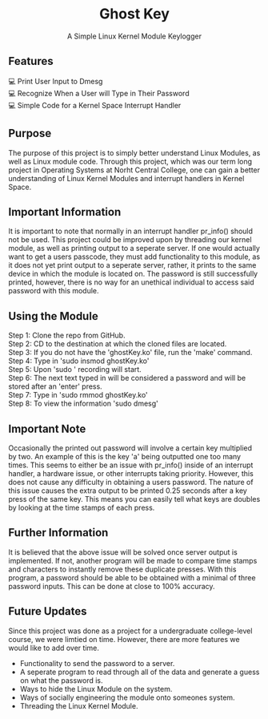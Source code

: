 <h1 align="center">Ghost Key</h1>
<p align="center">A Simple Linux Kernel Module Keylogger</p>

## Features
:computer: Print User Input to Dmesg <br />
:computer: Recognize When a User will Type in Their Password <br />
:computer: Simple Code for a Kernel Space Interrupt Handler <br />

## Purpose
The purpose of this project is to simply better understand Linux Modules, as well as Linux module code. Through
this project, which was our term long project in Operating Systems at Norht Central College, one can gain a better understanding
of Linux Kernel Modules and interrupt handlers in Kernel Space.

## Important Information
It is important to note that normally in an interrupt handler pr_info() should not be used. This project
could be improved upon by threading our kernel module, as well as printing output to a seperate server. If one would
actually want to get a users passcode, they must add functionality to this module, as it does not yet print output
to a seperate server, rather, it prints to the same device in which the module is located on. The password is still
successfully printed, however, there is no way for an unethical individual to access said password with this module.<br />

## Using the Module
  Step 1: Clone the repo from GitHub.<br />
  Step 2: CD to the destination at which the cloned files are located.<br />
  Step 3: If you do not have the 'ghostKey.ko' file, run the 'make' command.<br />
  Step 4: Type in 'sudo insmod ghostKey.ko'<br />
  Step 5: Upon 'sudo <command> <enter>' recording will start.<br />
  Step 6: The next text typed in will be considered a password and will be stored after an 'enter' press.<br />
  Step 7: Type in 'sudo rmmod ghostKey.ko'<br />
  Step 8: To view the information 'sudo dmesg'<br />
  
## Important Note
Occasionally the printed out password will involve a certain key multiplied by two. An example of this
is the key 'a' being outputted one too many times. This seems to either be an issue with pr_info() inside of
an interrupt handler, a hardware issue, or other interrupts taking priority. However, this does not cause any
difficulty in obtaining a users password. The nature of this issue causes the extra output to be printed 0.25 seconds
after a key press of the same key. This means you can easily tell what keys are doubles by looking at the time
stamps of each press. <br />

## Further Information
It is believed that the above issue will be solved once server output is implemented. If not, another program will be made to compare
time stamps and characters to instantly remove these duplicate presses. With this program, a password should be able to be obtained with
a minimal of three password inputs. This can be done at close to 100% accuracy.
 
## Future Updates
Since this project was done as a project for a undergraduate college-level course, we were limtied on time. However, there are more features we would
like to add over time.
  - Functionality to send the password to a server.
  - A seperate program to read through all of the data and generate a guess on what the password is.
  - Ways to hide the Linux Module on the system.
  - Ways of socially engineering the module onto someones system.
  - Threading the Linux Kernel Module.
  
  
  

